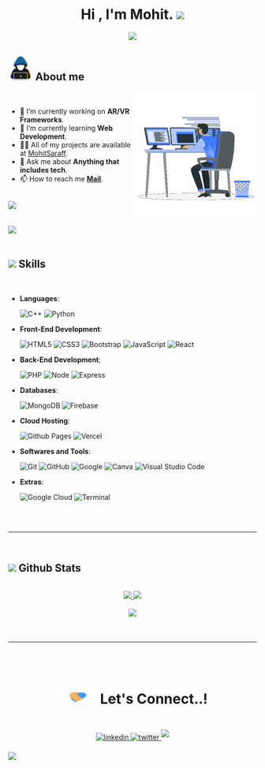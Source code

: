 
<h1 align="center"><b>Hi , I'm Mohit. </b><img src="https://media.giphy.com/media/hvRJCLFzcasrR4ia7z/giphy.gif" width="35"></h1>

<p align="center">
  <a href="https://github.com/DenverCoder1/readme-typing-svg"><img src="https://readme-typing-svg.herokuapp.com?font=Time+New+Roman&color=cyan&size=25&center=true&vCenter=true&width=600&height=100&lines=A+Computer+Science+Student,;A+Full-Stack+Developer,;Learning+and+Exploring+AR/VR+Frameworks,;Love+to+learn+new+stuffs..<3"></a>
</p>
	
## <picture><img src = "https://github.com/MohitSaraff/MohitSaraff/raw/main/about_me.gif" width = 50px></picture>  **About me**

<picture> <img align="right" src="https://github.com/MohitSaraff/MohitSaraff/raw/main/Right_Side.gif" width = 250px></picture>

<br>

- 🔭 I’m currently working on **AR/VR Frameworks**.
- 🌱 I’m currently learning **Web Development**.
- 👨‍💻 All of my projects are available at [MohitSaraff](https://github.com/MohitSaraff).
- 💬 Ask me about **Anything that includes tech**.
- 📫 How to reach me [**Mail**](mailto:saraffmohit@gmail.com).
<br>
<img src="https://komarev.com/ghpvc/?username=MohitSaraff&style=for-the-badge&color=blue" />
<br><br>

<img src="https://user-images.githubusercontent.com/73097560/115834477-dbab4500-a447-11eb-908a-139a6edaec5c.gif"><br><br>

## <img src="https://media2.giphy.com/media/QssGEmpkyEOhBCb7e1/giphy.gif?cid=ecf05e47a0n3gi1bfqntqmob8g9aid1oyj2wr3ds3mg700bl&rid=giphy.gif" width ="25"><b>  Skills</b>
<br>

<p align="center">

- **Languages**:
    
    ![C++](https://img.shields.io/badge/C++%20-%2300599C.svg?style=for-the-badge&logo=c%2B%2B&logoColor=white)
    ![Python](https://img.shields.io/badge/Java%20-%23e76e00.svg?style=for-the-badge&logo=java&logoColor=white) 
	
- **Front-End Development**:

   ![HTML5](https://img.shields.io/badge/HTML5%20-%23E34F26.svg?style=for-the-badge&logo=html5&logoColor=white)
   ![CSS3](https://img.shields.io/badge/CSS%20-%231572B6.svg?style=for-the-badge&logo=css3&logoColor=white)
   ![Bootstrap](https://img.shields.io/badge/bootstrap-%23563d7c.svg?style=for-the-badge&logo=bootstrap&logoColor=white)
   ![JavaScript](https://img.shields.io/badge/JavaScript%20-%23F7DF1E.svg?style=for-the-badge&logo=javascript&logoColor=black)
   ![React](https://img.shields.io/badge/React%20-%23202329.svg?style=for-the-badge&logo=react&logoColor=cyan)
    
- **Back-End Development**:

   ![PHP](https://img.shields.io/badge/PHP%20-%234e5b93.svg?style=for-the-badge&logo=php&logoColor=white)
   ![Node](https://img.shields.io/badge/Node%20-%238fc53f.svg?style=for-the-badge&logo=node.js&logoColor=white)
   ![Express](https://img.shields.io/badge/Express%20-%23494949.svg?style=for-the-badge&logo=express&logoColor=white)
    
- **Databases**:

   ![MongoDB](https://img.shields.io/badge/MongoDB-%2309934e.svg?style=for-the-badge&logo=mongodb&logoColor=white)
   ![Firebase](https://img.shields.io/badge/Firebase-%23fea713.svg?style=for-the-badge&logo=firebase&logoColor=white)

- **Cloud Hosting**:

    ![Github Pages](https://img.shields.io/badge/GitHub%20Pages-%23327FC7.svg?style=for-the-badge&logo=github&logoColor=white)
    ![Vercel](https://img.shields.io/badge/Vercel-%23000000.svg?style=for-the-badge&logo=vercel&logoColor=white)

- **Softwares and Tools**:

    ![Git](https://img.shields.io/badge/git-%23F05033.svg?style=for-the-badge&logo=git&logoColor=white)
    ![GitHub](https://img.shields.io/badge/github-%23121011.svg?style=for-the-badge&logo=github&logoColor=white)
    ![Google](https://img.shields.io/badge/google-%234285F4.svg?style=for-the-badge&logo=google&logoColor=white)
    ![Canva](https://img.shields.io/badge/canva-%2300c4cc.svg?style=for-the-badge&logo=canva&logoColor=white)
    ![Visual Studio Code](https://img.shields.io/badge/Visual%20Studio%20Code-0078d7.svg?style=for-the-badge&logo=visual-studio-code&logoColor=white) 

- **Extras**:

    ![Google Cloud](https://img.shields.io/badge/Google%20Cloud-%23ea4335?style=for-the-badge&logo=google%20cloud&logoColor=white)
    ![Terminal](https://img.shields.io/badge/Terminal-%23000000?style=for-the-badge&logo=windows%20terminal&logoColor=white)   


</p>

<br>
<br>

-----

<br>


## <img src="https://media.giphy.com/media/iY8CRBdQXODJSCERIr/giphy.gif" width="35"><b> Github Stats </b>
<br>

<div align="center">

<a href="https://github.com/MohitSaraff/">
  <img src="http://github-profile-summary-cards.vercel.app/api/cards/stats?username=MohitSaraff&theme=github_dark"/>
  <img src="http://github-profile-summary-cards.vercel.app/api/cards/repos-per-language?username=MohitSaraff&theme=github_dark"/>
</a>
<br>
<br>
<a href="https://github.com/MohitSaraff/">
<img src="https://github-profile-summary-cards.vercel.app/api/cards/profile-details?username=MohitSaraff&theme=github_dark"/>
</a>
</div>

<br>
<br>

-----

<br>
<br>

# <p align="center" ><img src="https://github.com/MohitSaraff/MohitSaraff/raw/main/handshake.gif" width ="80"><b> Let's Connect..!</b></p>
<br>
<div align='center'>


<a href="https://linkedin.com/in/mohit-kr-saraf" target="_blank">
<img src="https://img.shields.io/badge/linkedin-%2300acee.svg?color=405DE6&style=for-the-badge&logo=linkedin&logoColor=white" alt=linkedin style="margin-bottom: 5px;"/>
</a>
<a href="https://twitter.com/mohitkrsaraf" target="_blank">
<img src="https://img.shields.io/badge/twitter-%2300acee.svg?color=1DA1F2&style=for-the-badge&logo=twitter&logoColor=white" alt=twitter style="margin-bottom: 5px;"/>
</a>
<a href="mailto:saraffmohit@gmail.com" target="_blank">
<img src="https://img.shields.io/badge/gmail-%23EA4335.svg?style=for-the-badge&logo=gmail&logoColor=white" t=mail style="margin-bottom: 5px;" />
</a>

</div>

<br>
<img src="https://user-images.githubusercontent.com/73097560/115834477-dbab4500-a447-11eb-908a-139a6edaec5c.gif">
<br>
